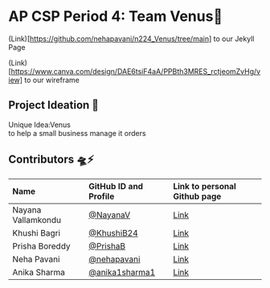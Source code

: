 # AP CSP Period 4: Team Venus🔭
(Link)[https://github.com/nehapavani/n224_Venus/tree/main] to our Jekyll Page

(Link)[https://www.canva.com/design/DAE6tsiF4aA/PPBth3MRES_rctjeomZvHg/view] to our wireframe


## Project Ideation 🚀
Unique Idea:Venus <br>
to help a small business manage it orders<br>

## Contributors 🛸⚡️
| Name | GitHub ID and Profile | Link to personal Github page |
|:-----|:----------------------|:-----------------------------|
| Nayana Vallamkondu | [@NayanaV](https://github.com/Nayanav)| [Link](https://nayanav.github.io/indiv.github.io/)|
| Khushi Bagri | [@KhushiB24](https://github.com/gigiguan)| [Link](https://khushib24.github.io/khushi12.github.io/)|
| Prisha Boreddy | [@PrishaB](https://github.com/PrishaB) | [Link](https://prishab.github.io/Individual_Repo2.0/)|
| Neha Pavani | [@nehapavani](https://github.com/nehapavani) | [Link](https://nehapavani.github.io/CSP-Tri-3/)|
| Anika Sharma | [@anika1sharma1](https://github.com/anika1sharma1) | [Link](https://anika1sharma1.github.io/AnikaIndi/)|
